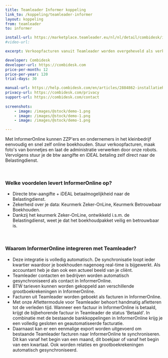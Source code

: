 ```yaml
---
title: Teamleader Informer koppeling
link_to: /koppeling/teamleader-informer
layout: koppeling
from: teamleader
to: informer

install-url: https://marketplace.teamleader.eu/nl/nl/detail/combidesk/informer/8103ca
#video-url: 

excerpt: Verkoopfacturen vanuit Teamleader worden overgeheveld als verkoopfacturen in InformerOnline 

developer: Combidesk  
developer-url: https://combidesk.com
price-per-month: 12
price-per-year: 120
trial-days: 30

manual-url: https://help.combidesk.com/en/articles/2884862-installatiehandleiding-teamleader-informer-koppeling
privacy-url: https://combidesk.com/privacy
support-url: https://combidesk.com/contact
      
screenshots:
    - image: /images/@stock/demo-1.png
    - image: /images/@stock/demo-1.png
    - image: /images/@stock/demo-1.png

---
```


Met InformerOnline kunnen ZZP'ers en ondernemers in het kleinbedrijf eenvoudig en snel zelf online boekhouden. Stuur verkoopfacturen, maak foto's van bonnetjes en laat de administratie verwerken door onze robots. Vervolgens stuur je de btw aangifte en iDEAL betaling zelf direct naar de Belastingdienst.

​
### Welke voordelen levert InformerOnline op?

* Directe btw-aangifte + iDEAL betaalmogelijkheid naar de Belastingdienst.
* Zekerheid over je data: Keurmerk Zeker-OnLine, Keurmerk Betrouwbaar Boekhouden.
* Dankzij het keurmerk Zeker-OnLine, ontwikkeld i.s.m. de Belastingdienst, weet je dat het boekhoudpakket veilig en betrouwbaar is.

​
### Waarom InformerOnline integreren met Teamleader?

* Deze integratie is volledig automatisch. De synchronisatie loopt ieder kwartier waardoor je boekhouden nagenoeg real-time is bijgewerkt. Als accountant heb je dan ook een actueel beeld van je cliënt.
* Teamleader contacten en bedrijven worden automatisch gesynchroniseerd als contact in InformerOnline.
* BTW tarieven kunnen worden gekoppeld aan verschillende grootboekrekeningen in InformerOnline.
* Facturen uit Teamleader worden geboekt als facturen in InformerOnline.
* Met onze Aflettermodule voor Teamleader behoort handmatig afletteren tot de verleden tijd. Wanneer een factuur in InformerOnline is betaald, krijgt de bijbehorende factuur in Teamleader de status 'Betaald'. In combinatie met de bestaande bankkoppelingen in InformerOnline krijg je een volledig gesloten en geautomatiseerde facturatie.
* Daarnaast kan er een eenmalige export worden uitgevoerd om bestaande Teamleader facturen naar InformerOnline te synchroniseren. Dit kan vanaf het begin van een maand, dit boekjaar of vanaf het begin van een kwartaal. Ook worden relaties en grootboekrekeningen automatisch gesynchroniseerd.